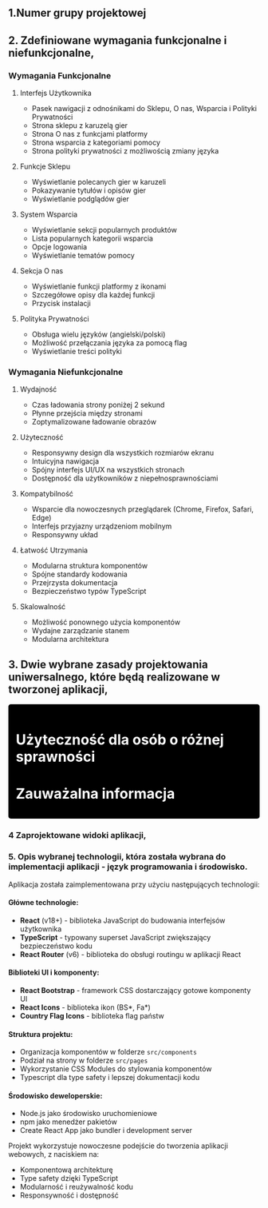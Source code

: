 ## 1.Numer grupy projektowej

## 2. Zdefiniowane wymagania funkcjonalne i niefunkcjonalne,

### Wymagania Funkcjonalne

1. Interfejs Użytkownika
   - Pasek nawigacji z odnośnikami do Sklepu, O nas, Wsparcia i Polityki Prywatności
   - Strona sklepu z karuzelą gier
   - Strona O nas z funkcjami platformy
   - Strona wsparcia z kategoriami pomocy
   - Strona polityki prywatności z możliwością zmiany języka

2. Funkcje Sklepu
   - Wyświetlanie polecanych gier w karuzeli
   - Pokazywanie tytułów i opisów gier
   - Wyświetlanie podglądów gier

3. System Wsparcia
   - Wyświetlanie sekcji popularnych produktów
   - Lista popularnych kategorii wsparcia
   - Opcje logowania
   - Wyświetlanie tematów pomocy

4. Sekcja O nas
   - Wyświetlanie funkcji platformy z ikonami
   - Szczegółowe opisy dla każdej funkcji
   - Przycisk instalacji

5. Polityka Prywatności
   - Obsługa wielu języków (angielski/polski)
   - Możliwość przełączania języka za pomocą flag
   - Wyświetlanie treści polityki

### Wymagania Niefunkcjonalne

1. Wydajność
   - Czas ładowania strony poniżej 2 sekund
   - Płynne przejścia między stronami
   - Zoptymalizowane ładowanie obrazów

2. Użyteczność
   - Responsywny design dla wszystkich rozmiarów ekranu
   - Intuicyjna nawigacja
   - Spójny interfejs UI/UX na wszystkich stronach
   - Dostępność dla użytkowników z niepełnosprawnościami

3. Kompatybilność
   - Wsparcie dla nowoczesnych przeglądarek (Chrome, Firefox, Safari, Edge)
   - Interfejs przyjazny urządzeniom mobilnym
   - Responsywny układ

4. Łatwość Utrzymania
   - Modularna struktura komponentów
   - Spójne standardy kodowania
   - Przejrzysta dokumentacja
   - Bezpieczeństwo typów TypeScript

6. Skalowalność
   - Możliwość ponownego użycia komponentów
   - Wydajne zarządzanie stanem
   - Modularna architektura

## 3. Dwie wybrane zasady projektowania uniwersalnego, które będą realizowane w tworzonej aplikacji,

<div style="background-color: #000000; color: #ffffff; padding: 15px; border-radius: 5px;">
<h1>Użyteczność dla osób o różnej sprawności</h1>
<h1>Zauważalna informacja</h1>
</div>

### 4 Zaprojektowane widoki aplikacji,

### 5. Opis wybranej technologii, która została wybrana do implementacji aplikacji - język programowania i środowisko.

Aplikacja została zaimplementowana przy użyciu następujących technologii:

#### Główne technologie:
- **React** (v18+) - biblioteka JavaScript do budowania interfejsów użytkownika
- **TypeScript** - typowany superset JavaScript zwiększający bezpieczeństwo kodu
- **React Router** (v6) - biblioteka do obsługi routingu w aplikacji React

#### Biblioteki UI i komponenty:
- **React Bootstrap** - framework CSS dostarczający gotowe komponenty UI
- **React Icons** - biblioteka ikon (BS*, Fa*)
- **Country Flag Icons** - biblioteka flag państw

#### Struktura projektu:
- Organizacja komponentów w folderze `src/components`
- Podział na strony w folderze `src/pages`
- Wykorzystanie CSS Modules do stylowania komponentów
- Typescript dla type safety i lepszej dokumentacji kodu

#### Środowisko deweloperskie:
- Node.js jako środowisko uruchomieniowe
- npm jako menedżer pakietów
- Create React App jako bundler i development server

Projekt wykorzystuje nowoczesne podejście do tworzenia aplikacji webowych, z naciskiem na:
- Komponentową architekturę
- Type safety dzięki TypeScript
- Modularność i reużywalność kodu
- Responsywność i dostępność